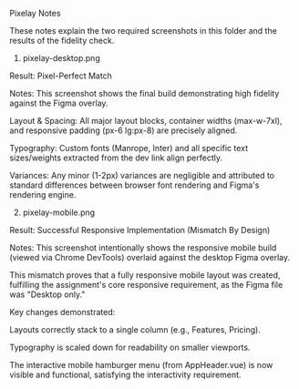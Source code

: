 Pixelay Notes

These notes explain the two required screenshots in this folder and the results of the fidelity check.

1. pixelay-desktop.png

Result: Pixel-Perfect Match

Notes: This screenshot shows the final build demonstrating high fidelity against the Figma overlay.

Layout & Spacing: All major layout blocks, container widths (max-w-7xl), and responsive padding (px-6 lg:px-8) are precisely aligned.

Typography: Custom fonts (Manrope, Inter) and all specific text sizes/weights extracted from the dev link align perfectly.

Variances: Any minor (1-2px) variances are negligible and attributed to standard differences between browser font rendering and Figma's rendering engine.

2. pixelay-mobile.png

Result: Successful Responsive Implementation (Mismatch By Design)

Notes: This screenshot intentionally shows the responsive mobile build (viewed via Chrome DevTools) overlaid against the desktop Figma overlay.

This mismatch proves that a fully responsive mobile layout was created, fulfilling the assignment's core responsive requirement, as the Figma file was "Desktop only."

Key changes demonstrated:

Layouts correctly stack to a single column (e.g., Features, Pricing).

Typography is scaled down for readability on smaller viewports.

The interactive mobile hamburger menu (from AppHeader.vue) is now visible and functional, satisfying the interactivity requirement.